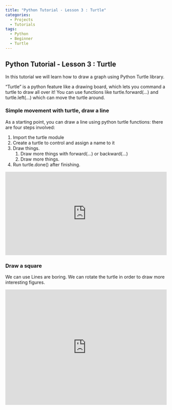 ```yaml
---
title: "Python Tutorial - Lesson 3 : Turtle"
categories:
  - Projects
  - Tutorials
tags:
  - Python
  - Beginner
  - Turtle
---
```


## Python Tutorial - Lesson 3 : Turtle

 In this tutorial we will learn how to draw a graph using Python Turtle library.

 “Turtle” is a python feature like a drawing board, which lets you command a turtle to draw all over it!
You can use functions like turtle.forward(...) and turtle.left(...) which can move the turtle around.

### Simple movement with turtle, draw a line
As a starting point, you can draw a line using python turtle functions: there are four steps involved:

1. Import the turtle module
2. Create a turtle to control and assign a name to it
3. Draw things.   
   1. Draw more things with forward(...) or backward(...)
   2. Draw more things.   
4. Run turtle.done() after finishing.

<iframe src="https://trinket.io/embed/python/11cfe58f6c" width="100%" height="260" frameborder="0" marginwidth="0" marginheight="0" allowfullscreen></iframe>

### Draw a square

We can use Lines are boring. We can rotate the turtle in order to draw more interesting figures.

<iframe src="https://trinket.io/embed/python/c64e2f2e58" width="100%" height="360" frameborder="0" marginwidth="0" marginheight="0" allowfullscreen></iframe>
